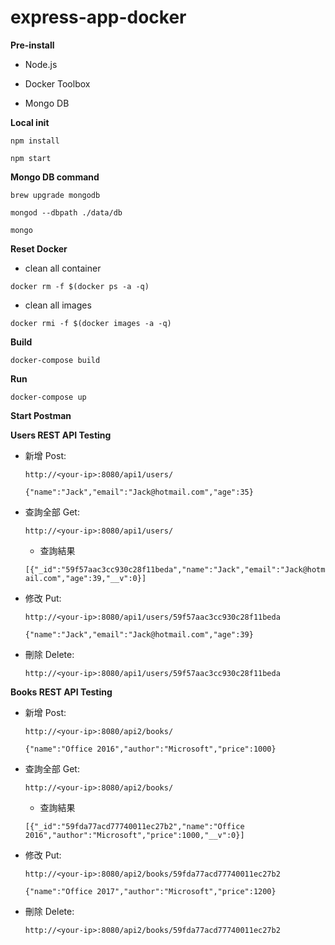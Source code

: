 # express-app-docker

**Pre-install**

- Node.js

- Docker Toolbox

- Mongo DB

**Local init**

`npm install`

`npm start`

**Mongo DB command**

`brew upgrade mongodb`

`mongod --dbpath ./data/db`

`mongo`

**Reset Docker**

- clean all container

`docker rm -f $(docker ps -a -q)`

- clean all images

`docker rmi -f $(docker images -a -q)`

**Build**

`docker-compose build`

**Run**

`docker-compose up`

**Start Postman**

**Users REST API Testing**

- 新增 Post:

  `http://<your-ip>:8080/api1/users/`
  
  `{"name":"Jack","email":"Jack@hotmail.com","age":35}`

- 查詢全部 Get:

  `http://<your-ip>:8080/api1/users/`
  
  - 查詢結果

  `[{"_id":"59f57aac3cc930c28f11beda","name":"Jack","email":"Jack@hotmail.com","age":39,"__v":0}]`

- 修改 Put:

  `http://<your-ip>:8080/api1/users/59f57aac3cc930c28f11beda`
  
  `{"name":"Jack","email":"Jack@hotmail.com","age":39}`

- 刪除 Delete:

  `http://<your-ip>:8080/api1/users/59f57aac3cc930c28f11beda`


**Books REST API Testing**

- 新增 Post:

  `http://<your-ip>:8080/api2/books/`
  
  `{"name":"Office 2016","author":"Microsoft","price":1000}`

- 查詢全部 Get:

  `http://<your-ip>:8080/api2/books/`
  
  - 查詢結果

  `[{"_id":"59fda77acd77740011ec27b2","name":"Office 2016","author":"Microsoft","price":1000,"__v":0}]`

- 修改 Put:

  `http://<your-ip>:8080/api2/books/59fda77acd77740011ec27b2`
  
  `{"name":"Office 2017","author":"Microsoft","price":1200}`

- 刪除 Delete:

  `http://<your-ip>:8080/api2/books/59fda77acd77740011ec27b2`


